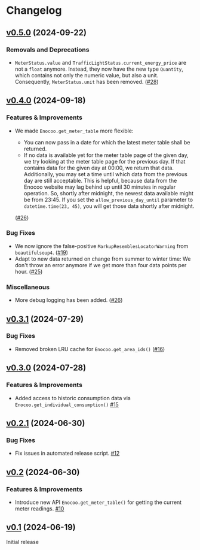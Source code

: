 # Changelog

<!-- insertion marker -->
## [v0.5.0](https://github.com/sleiner/oocone/releases/tag/0.5.0) (2024-09-22)

### Removals and Deprecations

- `MeterStatus.value` and `TrafficLightStatus.current_energy_price` are not a `float` anymore.
  Instead, they now have the new type `Quantity`, which contains not only the numeric value, but also a unit.
  Consequently, `MeterStatus.unit` has been removed. ([#28](https://github.com/sleiner/oocone/issues/28))


## [v0.4.0](https://github.com/sleiner/oocone/releases/tag/0.4.0) (2024-09-18)

### Features & Improvements

- We made `Enocoo.get_meter_table` more flexible:

  -   You can now pass in a date for which the latest meter table shall be returned.
  -   If no data is available yet for the meter table page of the given day, we try looking at the meter table page for the previous day.
      If that contains data for the given day at 00:00, we return that data.
      Additionally, you may set a time until which data from the previous day are still acceptable.
      This is helpful, because data from the Enocoo website may lag behind up until 30 minutes in regular operation.
      So, shortly after midnight, the newest data available might be from 23:45.
      If you set the `allow_previous_day_until` parameter to `datetime.time(23, 45)`, you will get those data shortly after midnight.

  ([#26](https://github.com/sleiner/oocone/issues/26))

### Bug Fixes

- We now ignore the false-positive `MarkupResemblesLocatorWarning` from `beautifulsoup4`. ([#19](https://github.com/sleiner/oocone/issues/19))
- Adapt to new data returned on change from summer to winter time:
  We don't throw an error anymore if we get more than four data points per hour. ([#25](https://github.com/sleiner/oocone/issues/25))

### Miscellaneous

- More debug logging has been added. ([#26](https://github.com/sleiner/oocone/issues/26))


## [v0.3.1](https://github.com/sleiner/oocone/releases/tag/0.3.1) (2024-07-29)


### Bug Fixes

- Removed broken LRU cache for `Enocoo.get_area_ids()` ([#16](https://github.com/sleiner/oocone/issues/16))


## [v0.3.0](https://github.com/sleiner/oocone/releases/tag/0.3.0) (2024-07-28)

### Features & Improvements


- Added access to historic consumption data via ` Enocoo.get_individual_consumption()` [#15](https://github.com/sleiner/oocone/issues/15)

## [v0.2.1](https://github.com/sleiner/oocone/releases/tag/0.2.1) (2024-06-30)

### Bug Fixes


- Fix issues in automated release script. [#12](https://github.com/sleiner/oocone/issues/12)

## [v0.2](https://github.com/sleiner/oocone/releases/tag/0.2) (2024-06-30)

### Features & Improvements


- Introduce new API `Enocoo.get_meter_table()` for getting the current meter readings. [#10](https://github.com/sleiner/oocone/issues/10)

## [v0.1](https://github.com/sleiner/oocone/releases/tag/0.1) (2024-06-19)

Initial release
